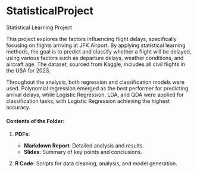# StatisticalProject
Statistical Learning Project

This project explores the factors influencing flight delays, specifically focusing on flights arriving at JFK Airport. By applying statistical learning methods, the goal is to predict and classify whether a flight will be delayed, using various factors such as departure delays, weather conditions, and aircraft age.
The dataset, sourced from Kaggle, includes all civil flights in the USA for 2023.

Throughout the analysis, both regression and classification models were used. Polynomial regression emerged as the best performer for predicting arrival delays, while Logistic Regression, LDA, and QDA were applied for classification tasks, with Logistic Regression achieving the highest accuracy.

#### **Contents of the Folder:**
1. **PDFs:**
   - **Markdown Report**: Detailed analysis and results.
   - **Slides**: Summary of key points and conclusions.

2. **R Code**: Scripts for data cleaning, analysis, and model generation.

